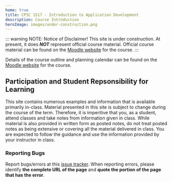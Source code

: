 ```yaml
---
home: true
title: CPSC 1517 - Introduction to Application Development
description: Course Introduction
heroImage: images/under-construction.png
---
```

::: warning NOTE: Notice of Disclaimer!
This site is under construction.
At present, it does ***NOT*** represent official course material. Official course material can be found on the [Moodle website](https://moodle.nait.ca) for the course.
:::

Details of the course outline and planning calendar can be found on the [Moodle website](https://moodle.nait.ca) for the course.

## Participation and Student Repsonsibility for Learning

This site contains numerous examples and information that is available primarily in-class. Material presented in this site is subject to change during the course of the term. Therefore, it is imperitive that you, as a student, attend classes and take notes from information given in class. While material is also provided in written form as posted notes, do not treat posted notes as being extensive or covering all the material delivered in class. You are expected to follow the guidance and use the information provided by your instructor in class.

<!-- ![](images/under-construction.png) -->

### Reporting Bugs

Report bugs/errors at this [issue tracker](https://github.com/CPSC-1517/CPSC-1517-StudentNotes/issues/new). When reporting errors, please identify **the complete URL of the page** and **quote the portion of the page that has the error**.
